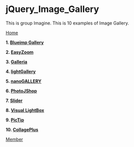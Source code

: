 # jQuery_Image_Gallery

This is group Imagine.
This is 10 examples of Image Gallery.

 [Home](https://github.com/Nonlapun003/jQuery_Image_Gallery/wiki)

**1. [Blueimp Gallery](https://github.com/Nonlapun003/jQuery_Image_Gallery/wiki/Blueimp-Gallery)**

**2. [EasyZoom](https://github.com/Nonlapun003/jQuery_Image_Gallery/wiki/EasyZoom)**

**3. [Galleria](https://github.com/Nonlapun003/jQuery_Image_Gallery/wiki/Galleria)**


**4. [lightGallery](https://github.com/Nonlapun003/jQuery_Image_Gallery/wiki/lightGallery)**

**5. [nanoGALLERY](https://github.com/Nonlapun003/jQuery_Image_Gallery/wiki/nanoGALLERY)**

**6. [PhotoJShop](https://github.com/Nonlapun003/jQuery_Image_Gallery/wiki/PhotoJShop)**

**7. [Slider](https://github.com/Nonlapun003/jQuery_Image_Gallery/wiki/Slider)**

**8. [Visual LightBox](https://github.com/Nonlapun003/jQuery_Image_Gallery/wiki/Visual-LightBox)**

**9. [PicTip](https://github.com/Nonlapun003/jQuery_Image_Gallery/wiki/PicTip)**

**10. [CollagePlus](https://github.com/Nonlapun003/jQuery_Image_Gallery/wiki/CollagePlus)**

[Member](https://github.com/Nonlapun003/jQuery_Image_Gallery/wiki)
